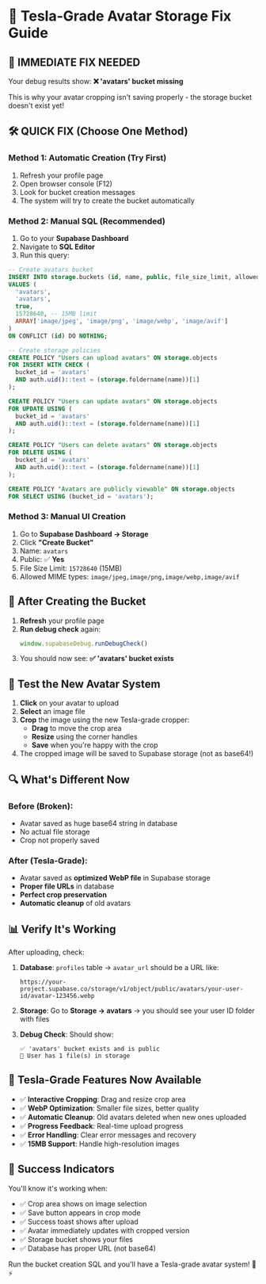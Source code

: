 # 🔧 Tesla-Grade Avatar Storage Fix Guide

## 🚨 **IMMEDIATE FIX NEEDED**

Your debug results show: **❌ 'avatars' bucket missing**

This is why your avatar cropping isn't saving properly - the storage bucket doesn't exist yet!

## 🛠️ **QUICK FIX (Choose One Method)**

### **Method 1: Automatic Creation (Try First)**

1. Refresh your profile page
2. Open browser console (F12)
3. Look for bucket creation messages
4. The system will try to create the bucket automatically

### **Method 2: Manual SQL (Recommended)**

1. Go to your **Supabase Dashboard**
2. Navigate to **SQL Editor**
3. Run this query:

```sql
-- Create avatars bucket
INSERT INTO storage.buckets (id, name, public, file_size_limit, allowed_mime_types)
VALUES (
  'avatars',
  'avatars', 
  true,
  15728640, -- 15MB limit
  ARRAY['image/jpeg', 'image/png', 'image/webp', 'image/avif']
)
ON CONFLICT (id) DO NOTHING;

-- Create storage policies
CREATE POLICY "Users can upload avatars" ON storage.objects
FOR INSERT WITH CHECK (
  bucket_id = 'avatars' 
  AND auth.uid()::text = (storage.foldername(name))[1]
);

CREATE POLICY "Users can update avatars" ON storage.objects
FOR UPDATE USING (
  bucket_id = 'avatars'
  AND auth.uid()::text = (storage.foldername(name))[1]
);

CREATE POLICY "Users can delete avatars" ON storage.objects
FOR DELETE USING (
  bucket_id = 'avatars'
  AND auth.uid()::text = (storage.foldername(name))[1]
);

CREATE POLICY "Avatars are publicly viewable" ON storage.objects
FOR SELECT USING (bucket_id = 'avatars');
```

### **Method 3: Manual UI Creation**

1. Go to **Supabase Dashboard → Storage**
2. Click **"Create Bucket"**
3. Name: `avatars`
4. Public: ✅ **Yes**
5. File Size Limit: `15728640` (15MB)
6. Allowed MIME types: `image/jpeg,image/png,image/webp,image/avif`

## 🎯 **After Creating the Bucket**

1. **Refresh** your profile page
2. **Run debug check** again:
   ```javascript
   window.supabaseDebug.runDebugCheck()
   ```
3. You should now see: **✅ 'avatars' bucket exists**

## 🧪 **Test the New Avatar System**

1. **Click** on your avatar to upload
2. **Select** an image file
3. **Crop** the image using the new Tesla-grade cropper:
   - **Drag** to move the crop area
   - **Resize** using the corner handles
   - **Save** when you're happy with the crop
4. The cropped image will be saved to Supabase storage (not as base64!)

## 🔍 **What's Different Now**

### **Before (Broken):**
- Avatar saved as huge base64 string in database
- No actual file storage
- Crop not properly saved

### **After (Tesla-Grade):**
- Avatar saved as **optimized WebP file** in Supabase storage
- **Proper file URLs** in database
- **Perfect crop preservation**
- **Automatic cleanup** of old avatars

## 📊 **Verify It's Working**

After uploading, check:

1. **Database**: `profiles` table → `avatar_url` should be a URL like:
   ```
   https://your-project.supabase.co/storage/v1/object/public/avatars/your-user-id/avatar-123456.webp
   ```

2. **Storage**: Go to **Storage → avatars** → you should see your user ID folder with files

3. **Debug Check**: Should show:
   ```
   ✅ 'avatars' bucket exists and is public
   📁 User has 1 file(s) in storage
   ```

## 🚀 **Tesla-Grade Features Now Available**

- ✅ **Interactive Cropping**: Drag and resize crop area
- ✅ **WebP Optimization**: Smaller file sizes, better quality
- ✅ **Automatic Cleanup**: Old avatars deleted when new ones uploaded
- ✅ **Progress Feedback**: Real-time upload progress
- ✅ **Error Handling**: Clear error messages and recovery
- ✅ **15MB Support**: Handle high-resolution images

## 🎉 **Success Indicators**

You'll know it's working when:
- ✅ Crop area shows on image selection
- ✅ Save button appears in crop mode
- ✅ Success toast shows after upload
- ✅ Avatar immediately updates with cropped version
- ✅ Storage bucket shows your files
- ✅ Database has proper URL (not base64)

Run the bucket creation SQL and you'll have a Tesla-grade avatar system! 🚗⚡
